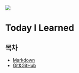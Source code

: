 <img src="https://capsule-render.vercel.app/api?type=waving&color=auto&height=200&section=header&text=Jeonghwan_TIL&fontSize=90">

# Today I Learned
## 목차
- [Markdown](markdown.md)
- [Git&GitHub](git_github.md)